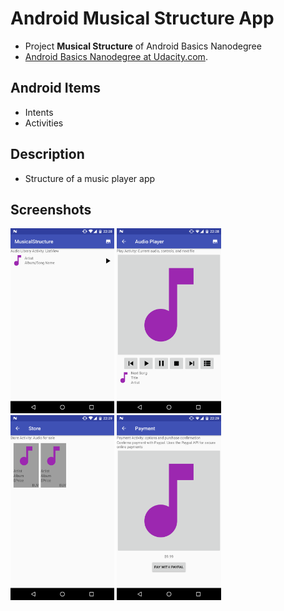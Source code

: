 # Android Musical Structure App
- Project **Musical Structure** of Android Basics Nanodegree
- [Android Basics Nanodegree at Udacity.com](https://www.udacity.com/course/android-basics-nanodegree-by-google--nd803).

## Android Items
- Intents 
- Activities

## Description 
- Structure of a music player app

## Screenshots
<img src="device-2017-08-09-222824.png" width="33%"/> <img src="device-2017-08-09-222855.png" width="33%"/>
<img src="device-2017-08-09-222925.png" width="33%"/> <img src="device-2017-08-09-222945.png" width="33%"/>